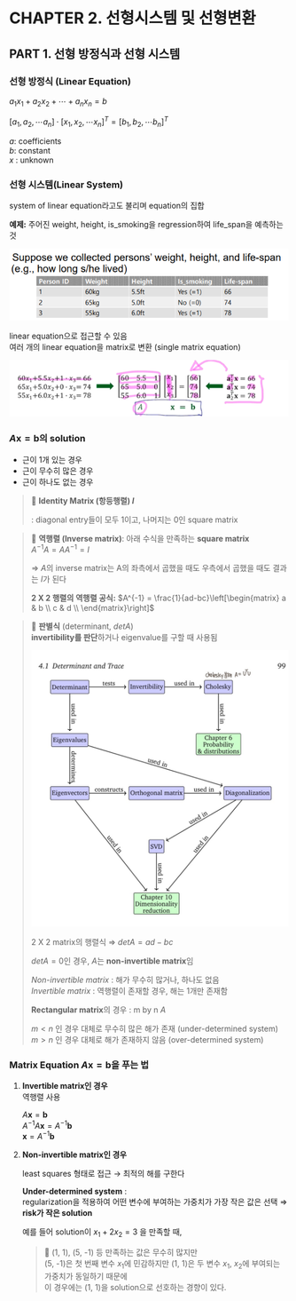 # **CHAPTER 2. 선형시스템 및 선형변환**

## **PART 1. 선형 방정식과 선형 시스템**

### **선형 방정식 (Linear Equation)**

$a_1x_1 + a_2x_2 + \cdots + a_nx_n = b$

$[a_1, a_2, \cdots a_n] \cdot [x_1, x_2, \cdots x_n]^T = [b_1, b_2, \cdots b_n]^T$

$a$: coefficients  
$b$: constant  
$x$ : unknown 

### **선형 시스템(Linear System)**

system of linear equation라고도 불리며 equation의 집합

**예제:** 주어진 weight, height, is_smoking을 regression하여 life_span을 예측하는 것

![example](../img/Linear-Algebra/example.png)

linear equation으로 접근할 수 있음  
여러 개의 linear equation을 matrix로 변환 (single matrix equation)

![ax=b](../img/Linear-Algebra/ax=b.png)

### **$A\mathbf{x}=\mathbf{b}$의 solution**

- 근이 1개 있는 경우
- 근이 무수히 많은 경우
- 근이 하나도 없는 경우

> 🌟 **Identity Matrix (항등행렬) $I$**
>
>: diagonal entry들이 모두 1이고, 나머지는 0인 square matrix

> 💬 **역행렬 (Inverse matrix)**: 아래 수식을 만족하는 **square matrix**  
> $A^{-1}A = AA^{-1} = I$
>
>⇒ $A$의 inverse matrix는 A의 좌측에서 곱했을 때도 우측에서 곱했을 때도 결과는 $I$가 된다
>
>**2 X 2 행렬의 역행렬 공식:**  $A^{-1} = \frac{1}{ad-bc}\left[\begin{matrix}
    a & b \\
    c & d \\
\end{matrix}\right]$

> 📌 **판별식** (determinant, $det A$)  
>**invertibility를 판단**하거나 eigenvalue를 구할 때 사용됨
>
>![determinant](../img/Linear-Algebra/det.jpg)
>
> 2 X 2 matrix의 행렬식 ⇒ $det A = ad - bc$
>
>$det A = 0$인 경우, $A$는 **non-invertible matrix**임
>
>*Non-invertible matrix* : 해가 무수히 많거나, 하나도 없음  
*Invertible matrix* : 역행렬이 존재할 경우, 해는 1개만 존재함
>
>**Rectangular matrix**의 경우 : m by n $A$
>
>$m < n$ 인 경우 대체로 무수히 많은 해가 존재 (under-determined system)  
$m > n$ 인 경우 대체로 해가 존재하지 않음 (over-determined system)


### **Matrix Equation $A\mathbf{x}=\mathbf{b}$을 푸는 법**

1. **Invertible matrix인 경우**  
    역행렬 사용    

    $A\mathbf{x} = \mathbf{b}$  
    $A^{-1}A\mathbf{x} =A^{-1}\mathbf{b}$   
    $\mathbf{x} = A^{-1}\mathbf{b}$
    

1. **Non-invertible matrix인 경우**
    
    least squares 형태로 접근 → 최적의 해를 구한다
    
    **Under-determined system** :   
    regularization을  적용하여 어떤 변수에 부여하는 가중치가 가장 작은 값은 선택 ⇒ **risk가 작은 solution**
    
    예를 들어 solution이 $x_1 +2x_2 =  3$ 을 만족할 때,
    
    >
    > 💬 (1, 1), (5, -1) 등 만족하는 값은 무수히 많지만  
    > (5, -1)은 첫 번째 변수 $x_1$에 민감하지만 (1, 1)은 두 변수 $x_1$, $x_2$에 부여되는 가중치가 동일하기 때문에   
    > 이 경우에는 (1, 1)을 solution으로 선호하는 경향이 있다.
    